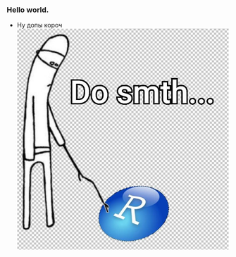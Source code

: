 ### Hello world.

- Ну допы короч
![do](https://github.com/Chetoff1228/proga_elite_reserve/blob/main/do.jpg)
